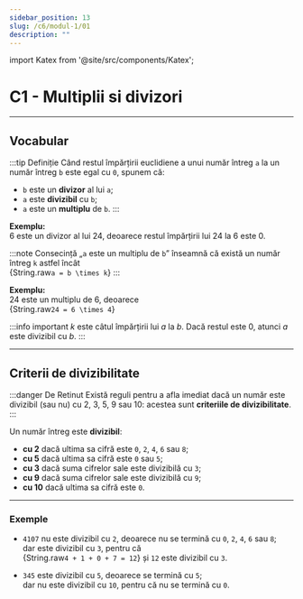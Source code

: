 ```yaml
---
sidebar_position: 13
slug: /c6/modul-1/01
description: ""
---
```

import Katex from '@site/src/components/Katex';

# C1 - Multiplii si divizori

---

## Vocabular

:::tip Definiție
Când restul împărțirii euclidiene a unui număr întreg `a` la un număr întreg `b` este egal cu `0`, spunem că:
- `b` este un **divizor** al lui `a`;
- `a` este **divizibil** cu `b`;
- `a` este un **multiplu** de `b`.
:::

**Exemplu:**  
6 este un divizor al lui 24, deoarece restul împărțirii lui 24 la 6 este 0.

:::note Consecință
„`a` este un multiplu de `b`” înseamnă că există un număr întreg `k` astfel încât  
<Katex>{String.raw`a = b \times k`}</Katex>
:::

**Exemplu:**  
24 este un multiplu de 6, deoarece  
<Katex>{String.raw`24 = 6 \times 4`}</Katex>

:::info important
${k}$ este câtul împărțirii lui ${a}$ la ${b}$. Dacă restul este ${0}$, atunci ${a}$ este divizibil cu ${b}$.
:::

---

## Criterii de divizibilitate

:::danger De Retinut
Există reguli pentru a afla imediat dacă un număr este divizibil (sau nu) cu 2, 3, 5, 9 sau 10: acestea sunt **criteriile de divizibilitate**.
:::

Un număr întreg este **divizibil**:

- **cu 2** dacă ultima sa cifră este `0`, `2`, `4`, `6` sau `8`;
- **cu 5** dacă ultima sa cifră este `0` sau `5`;
- **cu 3** dacă suma cifrelor sale este divizibilă cu `3`;
- **cu 9** dacă suma cifrelor sale este divizibilă cu `9`;
- **cu 10** dacă ultima sa cifră este `0`.

---

### Exemple

- `4107` nu este divizibil cu `2`, deoarece nu se termină cu `0`, `2`, `4`, `6` sau `8`;  
  dar este divizibil cu `3`, pentru că  
  <Katex>{String.raw`4 + 1 + 0 + 7 = 12`}</Katex> și `12` este divizibil cu `3`.

- `345` este divizibil cu `5`, deoarece se termină cu `5`;  
  dar nu este divizibil cu `10`, pentru că nu se termină cu `0`.
